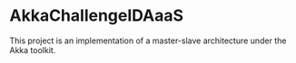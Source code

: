 # AkkaChallengeIDAaaS
This project is an implementation of a master-slave architecture under the Akka toolkit.
